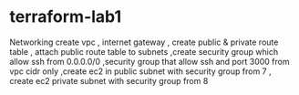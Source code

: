 # terraform-lab1
Networking  create vpc , internet gateway , create public &amp; private route table , attach public route table to subnets ,create security group which allow ssh from 0.0.0.0/0 ,security group that allow ssh and port 3000 from vpc cidr only ,create ec2 in public subnet with security group from 7 , create ec2 private subnet with security group from 8
